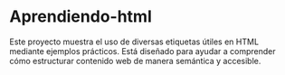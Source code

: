 # Aprendiendo-html
Este proyecto muestra el uso de diversas etiquetas útiles en HTML mediante ejemplos prácticos. Está diseñado para ayudar a comprender cómo estructurar contenido web de manera semántica y accesible.
